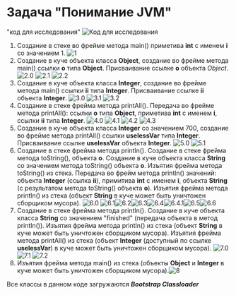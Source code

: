 # Задача "Понимание JVM"


"код для исследования"
![Код для исследования](images/code.png)
1. Создание в стеке во фрейме метода main() приметива **int** с именем **i** со значением 1. ![1](images/1.png)
2. Создание в куче объекта класса **Object**, создание во фрейме метода main() ссылки **o** типа **Object**. Присваивание ссылке **o** объекта *Object*.![2.0](images/2.0.png) ![2.1](images/2.1.png) ![2.2](images/2.2.png)
3. Создание в куче объекта класса **Integer**, создание во фрейме метода main() ссылки **ii** типа **Integer**. Присваивание ссылке **ii** объекта **Integer**. ![3.0](images/3.0.png) ![3.1](images/3.1.png) ![3.2](images/3.2.png)
4. Создание в стеке фрейма метода printAll(). Передача во фрейме метода printAll(): ссылки **o** типа **Object**, приметива **int** с именем **i**, ссылки **ii** типа **Integer**. ![4.0](images/4.0.png) ![4.1](images/4.1.png) ![4.2](images/4.2.png) ![4.3](images/4.3.png)
5. Создание в куче объекта класса **Integer** со значением 700, создание во фрейме метода printAll() ссылки **uselessVar** типа **Integer**. Присваивание ссылке **uselessVar** объекта **Integer**. ![5.0](images/5.0.png) ![5.1](images/5.1.png)
6. Создание в стеке фрейма метода println(). Создание в стеке фрейма метода toString(), объекта **o**. Создание в куче объекта класса **String** со значением метода toString() объекта **o**. Изъятия фрейма метода toString() из стека. Передача во фрейм метода println() значений: объекта **Integer** (ссылка  **ii**), примитива **int** с именем **i**, объекта **String** (с результатом метода toString() объекта **o**). Изъятия фрейма метода println() из стека (объект **String** в куче может быть уничтожен сборщиком мусора). ![6.0](images/6.0.png) ![6.1](images/6.1.png)![6.2](images/6.2.png)![6.3](images/6.3.png)![6.4](images/6.4.png)![6.4.1](images/6.4.1.png)![6.5](images/6.5.png)![6.6](images/6.6.png)
7. Создание в стеке фрейма метода println(). Создание в куче объекта класса **String** со значением "finished" (передача объекта в метод println()). Изъятия фрейма метода println() из стека (объект **String** в куче может быть уничтожен сборщиком мусора). Изъятия фрейма метода printAll() из стека (объект **Integer** (доступный по ссылке **uselessVar**) в куче может быть уничтожен сборщиком мусора). ![7.0](images/7.0.png) ![7.1](images/7.1.png) ![7.2](images/7.2.png)
8. Изъятия фрейма метода main() из стека (объекты **Object** и **Integer** в куче может быть уничтожен сборщиком мусора).![8](images/8.png)

Все классы в данном коде загружаются ***Bootstrap Classloader***